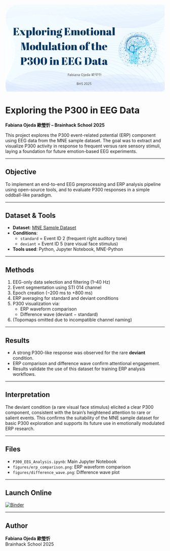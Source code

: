 ![Project thumbnail](thumbnail.png)
# Exploring the P300 in EEG Data  
**Fabiana Ojeda 歐瑩忻 – Brainhack School 2025**

This project explores the P300 event-related potential (ERP) component using EEG data from the MNE sample dataset. The goal was to extract and visualize P300 activity in response to frequent versus rare sensory stimuli, laying a foundation for future emotion-based EEG experiments.

---

## Objective

To implement an end-to-end EEG preprocessing and ERP analysis pipeline using open-source tools, and to evaluate P300 responses in a simple oddball-like paradigm.

---

## Dataset & Tools

- **Dataset**: [MNE Sample Dataset](https://mne.tools/stable/overview/datasets_index.html#sample-dataset)
- **Conditions**:
  - `standard` = Event ID 2 (frequent right auditory tone)
  - `deviant` = Event ID 5 (rare visual face stimulus)
- **Tools used**: Python, Jupyter Notebook, MNE-Python

---

## Methods

1. EEG-only data selection and filtering (1–40 Hz)
2. Event segmentation using STI 014 channel
3. Epoch creation (−200 ms to +800 ms)
4. ERP averaging for standard and deviant conditions
5. P300 visualization via:
   - ERP waveform comparison
   - Difference wave (deviant − standard)
6. (Topomaps omitted due to incompatible channel naming)

---

## Results

- A strong P300-like response was observed for the rare **deviant** condition.
- ERP comparison and difference wave confirm attentional engagement.
- Results validate the use of this dataset for training ERP analysis workflows.

---

## Interpretation

The deviant condition (a rare visual face stimulus) elicited a clear P300 component, consistent with the brain’s heightened attention to rare or salient events. This confirms the suitability of the MNE sample dataset for basic P300 exploration and supports its future use in emotionally modulated ERP research.

---

## Files

- `P300_EEG_Analysis.ipynb`: Main Jupyter Notebook
- `figures/erp_comparison.png`: ERP waveform comparison
- `figures/difference_wave.png`: Difference wave plot

---

## Launch Online

[![Binder](https://mybinder.org/badge_logo.svg)](https://mybinder.org/v2/gh/YOUR_USERNAME/YOUR_REPO_NAME/HEAD?labpath=P300_EEG_Analysis.ipynb)

---

## Author

**Fabiana Ojeda 歐瑩忻**  
Brainhack School 2025

